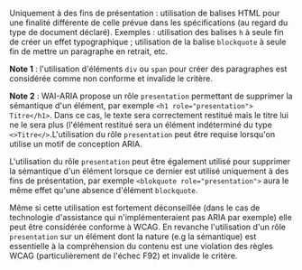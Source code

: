 Uniquement à des fins de présentation : utilisation de balises HTML pour une finalité différente de celle prévue dans les spécifications (au regard du type de document déclaré). Exemples : utilisation des balises `h` à seule fin de créer un effet typographique ; utilisation de la balise `blockquote` à seule fin de mettre un paragraphe en retrait, etc.

**Note 1** : l'utilisation d'éléments `div` ou `span` pour créer des paragraphes est considérée comme non conforme et invalide le critère.

**Note 2** : WAI-ARIA propose un rôle `presentation` permettant de supprimer la sémantique d'un élément, par exemple `<h1 role="presentation"> Titre</h1>`. Dans ce cas, le texte sera correctement restitué mais le titre lui ne le sera plus (l'élément restitué sera un élément indéterminé du type `<>Titre</>`.L'utilisation du rôle `presentation` peut être requise lorsqu'on utilise un motif de conception ARIA.

L'utilisation du rôle `presentation` peut être également utilisé pour supprimer la sémantique d'un élément lorsque ce dernier est utilisé uniquement à des fins de présentation, par exemple `<blokquote role="presentation">` aura le même effet qu'une absence d'élément `blockquote`.

Même si cette utilisation est fortement déconseillée (dans le cas de technologie d'assistance qui n'implémenteraient pas ARIA par exemple) elle peut être considérée conforme à WCAG. En revanche l'utilisation d'un rôle `presentation` sur un élément dont la nature (e.g la sémantique) est essentielle à la compréhension du contenu est une violation des règles WCAG (particulièrement de l'échec F92) et invalide le critère.
